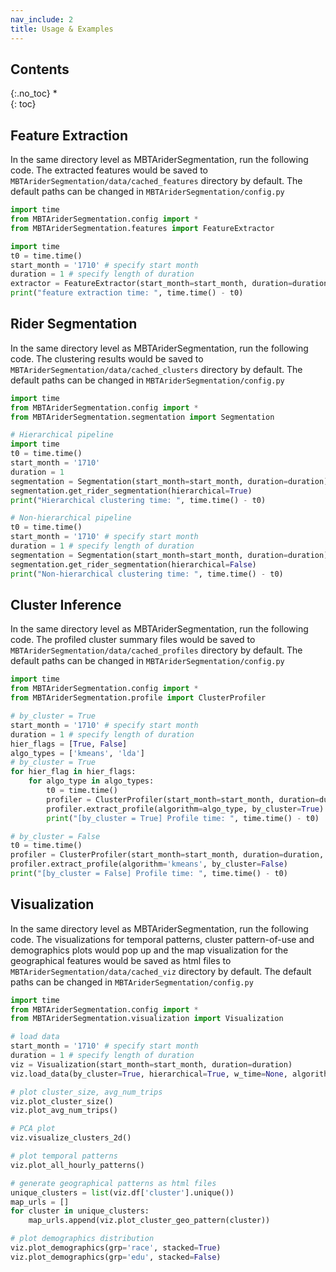 ```yaml
---
nav_include: 2
title: Usage & Examples
---
```


## Contents
{:.no_toc}
*  
{: toc}


## Feature Extraction

In the same directory level as MBTAriderSegmentation, run the following code. The extracted features would be saved to ```MBTAriderSegmentation/data/cached_features``` directory by default. The default paths can be changed in ```MBTAriderSegmentation/config.py```

```python
import time
from MBTAriderSegmentation.config import *
from MBTAriderSegmentation.features import FeatureExtractor

import time
t0 = time.time()
start_month = '1710' # specify start month
duration = 1 # specify length of duration
extractor = FeatureExtractor(start_month=start_month, duration=duration).extract_features()
print("feature extraction time: ", time.time() - t0)
```
## Rider Segmentation

In the same directory level as MBTAriderSegmentation, run the following code. The clustering results would be saved to ```MBTAriderSegmentation/data/cached_clusters``` directory by default. The default paths can be changed in ```MBTAriderSegmentation/config.py```

```python
import time
from MBTAriderSegmentation.config import *
from MBTAriderSegmentation.segmentation import Segmentation

# Hierarchical pipeline
import time
t0 = time.time()
start_month = '1710'
duration = 1
segmentation = Segmentation(start_month=start_month, duration=duration)
segmentation.get_rider_segmentation(hierarchical=True)
print("Hierarchical clustering time: ", time.time() - t0)

# Non-hierarchical pipeline
t0 = time.time()
start_month = '1710' # specify start month
duration = 1 # specify length of duration
segmentation = Segmentation(start_month=start_month, duration=duration)
segmentation.get_rider_segmentation(hierarchical=False)
print("Non-hierarchical clustering time: ", time.time() - t0)
```
## Cluster Inference

In the same directory level as MBTAriderSegmentation, run the following code. The profiled cluster summary files would be saved to ```MBTAriderSegmentation/data/cached_profiles``` directory by default. The default paths can be changed in ```MBTAriderSegmentation/config.py```

```python
import time
from MBTAriderSegmentation.config import *
from MBTAriderSegmentation.profile import ClusterProfiler

# by_cluster = True
start_month = '1710' # specify start month
duration = 1 # specify length of duration
hier_flags = [True, False]
algo_types = ['kmeans', 'lda']
# by_cluster = True
for hier_flag in hier_flags:
    for algo_type in algo_types:
        t0 = time.time()
        profiler = ClusterProfiler(start_month=start_month, duration=duration, hierarchical=hier_flag)
        profiler.extract_profile(algorithm=algo_type, by_cluster=True)
        print("[by_cluster = True] Profile time: ", time.time() - t0)

# by_cluster = False
t0 = time.time()
profiler = ClusterProfiler(start_month=start_month, duration=duration, hierarchical=True)
profiler.extract_profile(algorithm='kmeans', by_cluster=False)
print("[by_cluster = False] Profile time: ", time.time() - t0)

```

## Visualization

In the same directory level as MBTAriderSegmentation, run the following code. The visualizations for temporal patterns, cluster pattern-of-use and demographics plots would pop up and the map visualization for the geographical features would be saved as html files to ```MBTAriderSegmentation/data/cached_viz``` directory by default. The default paths can be changed in ```MBTAriderSegmentation/config.py```

```python
import time
from MBTAriderSegmentation.config import *
from MBTAriderSegmentation.visualization import Visualization

# load data
start_month = '1710' # specify start month
duration = 1 # specify length of duration
viz = Visualization(start_month=start_month, duration=duration)
viz.load_data(by_cluster=True, hierarchical=True, w_time=None, algorithm='lda')

# plot cluster_size, avg_num_trips
viz.plot_cluster_size()
viz.plot_avg_num_trips()

# PCA plot
viz.visualize_clusters_2d()

# plot temporal patterns
viz.plot_all_hourly_patterns()

# generate geographical patterns as html files
unique_clusters = list(viz.df['cluster'].unique())
map_urls = []
for cluster in unique_clusters:
    map_urls.append(viz.plot_cluster_geo_pattern(cluster))

# plot demographics distribution
viz.plot_demographics(grp='race', stacked=True)
viz.plot_demographics(grp='edu', stacked=False)

```
